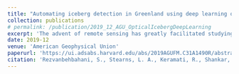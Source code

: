 ```yaml
---
title: "Automating iceberg detection in Greenland using deep learning on high to moderate-resolution optical imagery"
collection: publications
# permalink: /publication/2019_12_AGU_OpticalIcebergDeepLearning
excerpt: 'The advent of remote sensing has greatly facilitated studying the distribution of icebergs. Since icebergs appear in a variety of shapes and sizes in polar regions, investigating their distribution requires robust automated tools. '
date: 2019-12
venue: 'American Geophysical Union'
paperurl: 'https://ui.adsabs.harvard.edu/abs/2019AGUFM.C31A1490R/abstract'
citation: 'Rezvanbehbahani, S., Stearns, L. A., Keramati, R., Shankar, S.(2019). "Automating iceberg detection in Greenland using deep learning on high to moderate-resolution optical imagery" American Geophysical Union.'
---
```

